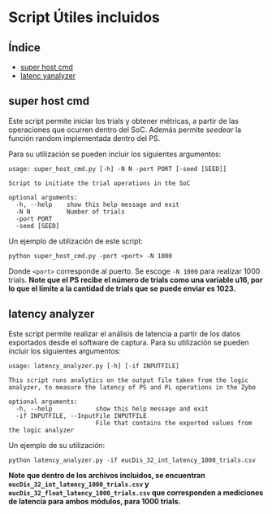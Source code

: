 # Script Útiles incluidos

## Índice

- [super host cmd](#super-host-cmd)
- [latenc yanalyzer](#latency_analyzer)

## super host cmd

Este script permite iniciar los trials y obtener métricas, a partir de las operaciones que ocurren dentro del SoC. Además permite _seedear_ la función random implementada dentro del PS.

Para su utilización se pueden incluir los siguientes argumentos:
```
usage: super_host_cmd.py [-h] -N N -port PORT [-seed [SEED]]

Script to initiate the trial operations in the SoC

optional arguments:
  -h, --help    show this help message and exit
  -N N          Number of trials
  -port PORT
  -seed [SEED]

```

Un ejemplo de utilización de este script:

```
python super_host_cmd.py -port <port> -N 1000
```

Donde `<port>` corresponde al puerto. Se escoge `-N 1000` para realizar 1000 trials. **Note que el PS recibe el número de trials como una variable u16, por lo que el límite a la cantidad de trials que se puede enviar es 1023.**


## latency analyzer

Este script permite realizar el análisis de latencia a partir de los datos exportados desde el software de captura. Para su utilización se pueden incluir los siguientes argumentos:

```
usage: latency_analyzer.py [-h] [-if INPUTFILE]

This script runs analytics on the output file taken from the logic analyzer, to measure the latency of PS and PL operations in the Zybo

optional arguments:
  -h, --help            show this help message and exit
  -if INPUTFILE, --InputFile INPUTFILE
                        File that contains the exported values from the logic analyzer
```

Un ejemplo de su utilización:

```
python latency_analyzer.py -if eucDis_32_int_latency_1000_trials.csv
```

**Note que dentro de los archivos incluidos, se encuentran `eucDis_32_int_latency_1000_trials.csv` y `eucDis_32_float_latency_1000_trials.csv` que corresponden a mediciones de latencia para ambos módulos, para 1000 trials.**

